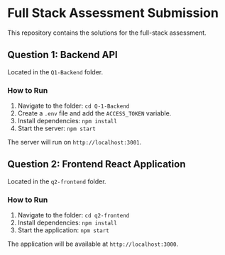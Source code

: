 
# Full Stack Assessment Submission

This repository contains the solutions for the full-stack assessment.

## Question 1: Backend API

Located in the `Q1-Backend` folder.

### How to Run
1.  Navigate to the folder: `cd Q-1-Backend`
2.  Create a `.env` file and add the `ACCESS_TOKEN` variable.
3.  Install dependencies: `npm install`
4.  Start the server: `npm start`

The server will run on `http://localhost:3001`.

## Question 2: Frontend React Application

Located in the `q2-frontend` folder.

### How to Run
1.  Navigate to the folder: `cd q2-frontend`
2.  Install dependencies: `npm install`
3.  Start the application: `npm start`

The application will be available at `http://localhost:3000`.
